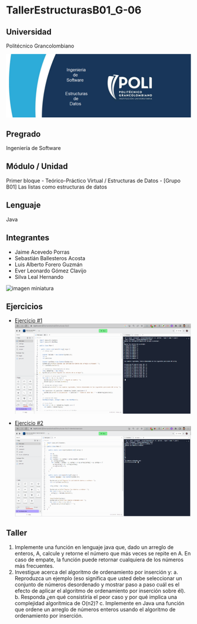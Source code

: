 # TallerEstructurasB01_G-06

## Universidad
Politécnico Grancolombiano

![Presentacion](Presentacion.png)

## Pregrado
Ingeniería de Software

## Módulo / Unidad
Primer bloque - Teórico-Práctico Virtual / Estructuras de Datos - [Grupo B01]
Las listas como estructuras de datos

## Lenguaje
Java

## Integrantes
- Jaime Acevedo Porras
- Sebastián Ballesteros Acosta
- Luis Alberto Forero Guzmán
- Ever Leonardo Gómez Clavijo
- Silva Leal Hernando

![imagen miniatura](https://juncotic.com/wp-content/uploads/2016/10/thumbnail.png)

## Ejercicios
- [Ejercicio #1](https://replit.com/@hernandosilval/Estructuras-Esc3)
![Presentacion](ejercicio1.png)

- [Ejercicio #2](https://replit.com/@hernandosilval/Estructuras-Esc3-intentoinsercion)
![Presentacion](ejercicio2.png)

## Taller
1. Implemente una función en lenguaje java que, dado un arreglo de enteros, A, calcule y retorne el número que más veces se repite en A. En caso de empate, la función puede retornar cualquiera de los números más frecuentes.
2. Investigue acerca del algoritmo de ordenamiento por inserción y:
    a. Reproduzca un ejemplo (eso significa que usted debe seleccionar un conjunto de números desordenado y mostrar paso a paso cuál es el efecto de aplicar el algoritmo de ordenamiento por inserción sobre él).
    b. Responda ¿en qué consistiría el peor caso y por qué implica una complejidad algorítmica de O(n2)?
    c. Implemente en Java una función que ordene un arreglo de números enteros usando el algoritmo de ordenamiento por inserción.
    
